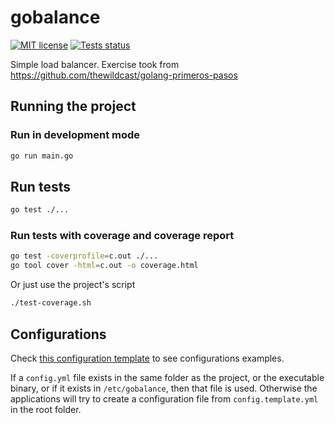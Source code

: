 # gobalance

[![MIT license](https://img.shields.io/badge/License-MIT-blue.svg)](https://david-leonhardt.mit-license.org/)
[![Tests status](https://github.com/LeonhardtDavid/gobalance/workflows/Tests/badge.svg)](https://github.com/LeonhardtDavid/gobalance/actions?query=workflow%3ATests)

Simple load balancer. Exercise took from  https://github.com/thewildcast/golang-primeros-pasos

## Running the project

### Run in development mode

```sh
go run main.go
```

## Run tests

```sh
go test ./...
```

### Run tests with coverage and coverage report

```sh
go test -coverprofile=c.out ./...
go tool cover -html=c.out -o coverage.html
```

Or just use the project's script

```sh
./test-coverage.sh
```

## Configurations

Check [this configuration template](/config.template.yml) to see configurations examples.

If a `config.yml` file exists in the same folder as the project, or the executable binary, or
if it exists in `/etc/gobalance`, then that file is used. Otherwise the applications will try
to create a configuration file from `config.template.yml` in the root folder.
